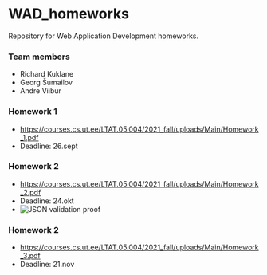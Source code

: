 # WAD_homeworks
Repository for Web Application Development homeworks.

### Team members
 - Richard Kuklane
 - Georg Šumailov
 - Andre Viibur

### Homework 1
* https://courses.cs.ut.ee/LTAT.05.004/2021_fall/uploads/Main/Homework_1.pdf
* Deadline: 26.sept

### Homework 2
* https://courses.cs.ut.ee/LTAT.05.004/2021_fall/uploads/Main/Homework_2.pdf
* Deadline: 24.okt
* ![JSON validation proof](https://user-images.githubusercontent.com/73464092/138440260-fadf2e9b-8e55-4adb-bbe5-f6f2049328a0.png)

### Homework 2
* https://courses.cs.ut.ee/LTAT.05.004/2021_fall/uploads/Main/Homework_3.pdf
* Deadline: 21.nov

